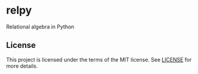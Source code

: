 # relpy

Relational algebra in Python

## License

This project is licensed under the terms of the MIT license.
See [LICENSE](LICENSE) for more details.

